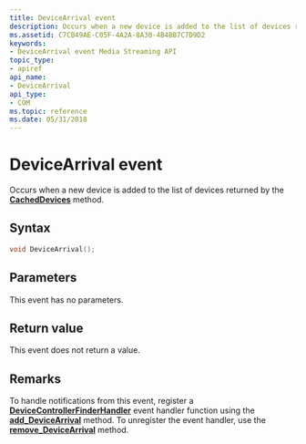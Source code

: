 ```yaml
---
title: DeviceArrival event
description: Occurs when a new device is added to the list of devices returned by the CachedDevices method.
ms.assetid: C7CB49AE-C05F-4A2A-8A30-4B4BB7C7D9D2
keywords:
- DeviceArrival event Media Streaming API
topic_type:
- apiref
api_name:
- DeviceArrival
api_type:
- COM
ms.topic: reference
ms.date: 05/31/2018
---
```


# DeviceArrival event

Occurs when a new device is added to the list of devices returned by the [**CachedDevices**](idevicecontroller-cacheddevices.md) method.

## Syntax


```C++
void DeviceArrival();
```



## Parameters

This event has no parameters.

## Return value

This event does not return a value.

## Remarks

To handle notifications from this event, register a [**DeviceControllerFinderHandler**](https://msdn.microsoft.com/en-us/library/Hh828843(v=VS.85).aspx) event handler function using the [**add\_DeviceArrival**](https://msdn.microsoft.com/en-us/library/Hh828903(v=VS.85).aspx) method. To unregister the event handler, use the [**remove\_DeviceArrival**](https://msdn.microsoft.com/en-us/library/Hh828907(v=VS.85).aspx) method.

 

 




